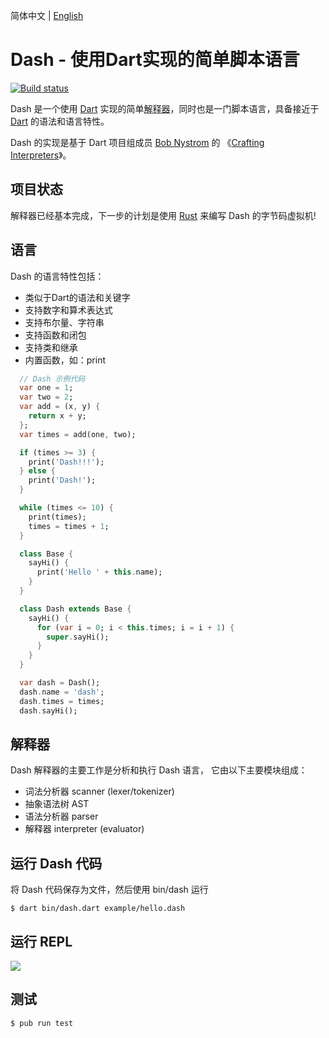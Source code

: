 简体中文 | [English](./README.md)

# Dash - 使用Dart实现的简单脚本语言

[![Build status](https://travis-ci.org/jarontai/dash.svg)](https://travis-ci.org/jarontai/dash)

Dash 是一个使用 [Dart](https://dart.dev) 实现的简单[解释器](https://baike.baidu.com/item/%E8%A7%A3%E9%87%8A%E5%99%A8)，同时也是一门脚本语言，具备接近于 [Dart](https://dart.dev) 的语法和语言特性。

Dash 的实现是基于 Dart 项目组成员 [Bob Nystrom](https://github.com/munificent) 的 《[Crafting Interpreters](http://craftinginterpreters.com/)》。

## 项目状态

解释器已经基本完成，下一步的计划是使用 [Rust](https://www.rust-lang.org/) 来编写 Dash 的字节码虚拟机!

## 语言

Dash 的语言特性包括：

  * 类似于Dart的语法和关键字
  * 支持数字和算术表达式
  * 支持布尔量、字符串
  * 支持函数和闭包
  * 支持类和继承
  * 内置函数，如：print

  ``` dart
    // Dash 示例代码
    var one = 1;
    var two = 2;
    var add = (x, y) {
      return x + y;
    };
    var times = add(one, two);

    if (times >= 3) {
      print('Dash!!!');
    } else {
      print('Dash!');
    }

    while (times <= 10) {
      print(times);
      times = times + 1;
    } 

    class Base {
      sayHi() {
        print('Hello ' + this.name);
      }
    }

    class Dash extends Base {
      sayHi() {
        for (var i = 0; i < this.times; i = i + 1) {
          super.sayHi();
        }
      }
    }

    var dash = Dash();
    dash.name = 'dash';
    dash.times = times;
    dash.sayHi();
  ```

## 解释器

Dash 解释器的主要工作是分析和执行 Dash 语言， 它由以下主要模块组成：

  * 词法分析器 scanner (lexer/tokenizer)
  * 抽象语法树 AST
  * 语法分析器 parser
  * 解释器 interpreter (evaluator)

## 运行 Dash 代码

将 Dash 代码保存为文件，然后使用 bin/dash 运行

    $ dart bin/dash.dart example/hello.dash

## 运行 REPL

<p align="left">
<kbd>
  <img src="https://raw.github.com/jarontai/dash/master/dash-repl.gif">
</kbd>
</p>
    

## 测试

    $ pub run test
